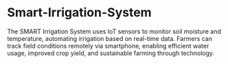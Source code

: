 # Smart-Irrigation-System
The SMART Irrigation System uses IoT sensors to monitor soil moisture and temperature, automating irrigation based on real-time data. Farmers can track field conditions remotely via smartphone, enabling efficient water usage, improved crop yield, and sustainable farming through technology.
